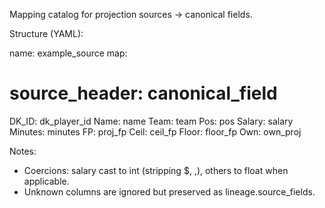 Mapping catalog for projection sources → canonical fields.

Structure (YAML):

name: example_source
map:
  # source_header: canonical_field
  DK_ID: dk_player_id
  Name: name
  Team: team
  Pos: pos
  Salary: salary
  Minutes: minutes
  FP: proj_fp
  Ceil: ceil_fp
  Floor: floor_fp
  Own: own_proj

Notes:
- Coercions: salary cast to int (stripping $, ,), others to float when applicable.
- Unknown columns are ignored but preserved as lineage.source_fields.

